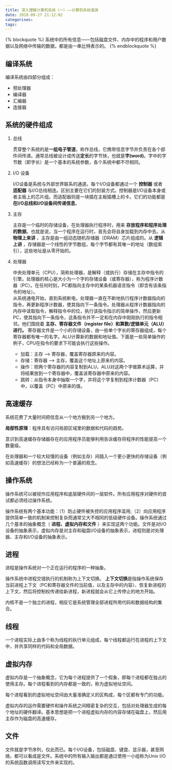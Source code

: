 ```yaml
---
title: 深入理解计算机系统（一）——计算机系统漫游
date: 2018-09-27 21:12:02
categorises:
tags:
---
```


{% blockquote %}
系统中的所有信息——包括磁盘文件、内存中的程序和用户数据以及网络中传输的数据，都是由一串比特表示的。
{% endblockquote %}

## 编译系统

编译系统由四部分组成：

- 预处理器
- 编译器
- 汇编器
- 连接器

## 系统的硬件组成

1. 总线

    贯穿整个系统的是**一组电子管道**，称作总线，它携带信息字节并负责在各个部件间传递。通常总线被设计成传送**定长**的字节快，也就是**字(word)**。字中的字节数（即字长）是一个基本的系统参数，各个系统中都不尽相同。

2. I/O 设备

    I/O设备是系统与外部世界联系的通道。每个I/O设备都通过一个 **控制器** 或者 **适配器** 与I/O总线相连。区别主要在它们的封装方式。控制器是I/O设备本身或者主板上的芯片组。而适配器则是一块插在主板插槽上的卡。它们的功能都是 **在I/O总线和I/O设备间传递信息**。

3. 主存

    主存是一个临时的存储设备，在处理器执行程序时，用来 **存放程序和程序处理的数据**。也就是说，当一个程序在运行时，首先会将自身加载到内存中去。从 **物理上来讲** ，主存是由一组动态随机存储器（DRAM）芯片组成的。从 **逻辑上讲** ，存储器是一个线性的字节数组，每个字节都有其唯一的地址（数组索引），这些地址是从零开始的。

4. 处理器

    中央处理单元（CPU），简称处理器，是解释（或执行）存储在主存中指令的引擎。处理器的核心是大小为一个字的存储设备（或寄存器），称为程序计数器（PC）。在任何时刻，PC都指向主存中的某条机器语言指令（即含有该条指令的地址）。  
    从系统通电开始，直到系统断电，处理器一直在不断地执行程序计数器指向的指令，再更新程序计数器，使其指向下一条指令。处理器从程序计数器指向的内存中读取指令，解释指令中的位，执行该指令指示的简单操作，然后更新PC，使其指向下一条指令，这条指令并不一定和在内存中刚刚执行的指令相邻。他们围绕着 **主存、寄存器文件（register file）和算数/逻辑单元（ALU）进行。** 寄存器文件是一个小的存储设备，由一些单个字长的寄存器组成，每个寄存器都有唯一的名字。ALU计算新的数据和地址值。下面是一些简单操作的例子，CPU在指令的要求下可能会执行这些操作。
    - 加载：主存 ——> 寄存器，覆盖寄存器原来的内容。
    - 存储：寄存器 ——> 主存，覆盖这个地址上原来的内容。
    - 操作：把两个寄存器的内容复制到ALU，ALU对这两个字做算术运算，并将结果放到一个寄存器中，覆盖该寄存器中原来的内容。
    - 跳转：从指令本身中抽取一个字，并将这个字复制到程序计数器（PC）中，以覆盖（PC）中原来的值。

## 高速缓存

系统花费了大量时间把信息从一个地方搬到另一个地方。

**局部性原理**：程序具有访问局部区域里的数据和代码的趋势。

意识到高速缓存存储器存在的应用程序员能够利用告诉缓存将程序的性能提高一个数量级。

在处理器和一个较大较慢的设备（例如主存）间插入一个更小更快的存储设备（例如高速缓存）的想法已经称为一个普遍的观念。

## 操作系统

操作系统可以被视作应用程序和底层硬件间的一层软件。所有应用程序对硬件的尝试都必须经过操作系统。

操作系统有两个基本功能：（1）防止硬件被失控的应用程序滥用;（2）向应用程序提供简单一致的机制来控制复杂而通常又大不相同的低级硬件设备。操作系统通过几个基本的抽象概念（ **进程、虚拟内存和文件** ）来实现这两个功能。文件是对I/O设备的抽象表示，虚拟内存是对主存和磁盘I/O设备的抽象表示，进程则是对处理器、主存和I/O设备的抽象表示。

## 进程

进程是操作系统对一个正在运行的程序的一种抽象。

操作系统中进程交错执行的机制称为上下文切换。 **上下文切换**是指操作系统保存当前进程上下文（PC和寄存器文件的当前值，以及主存中的内容）、恢复新进程的上下文，然后将控制权传递给新进程，新进程就会从它上传停止的地方开始。

内核不是一个独立的进程，相反它是系统管理全部进程所用代码和数据结构的集合。

## 线程

一个进程实际上由多个称为线程的执行单元组成，每个线程都运行在进程的上下文中，并共享同样的代码和全局数据。

## 虚拟内存

虚拟内存是一个抽象概念，它为每个进程提供了一个假象，即每个进程都在独占的使用主存。每个进程看到的内存都是一致的，称为虚拟地址空间。

每个进程看到的虚拟地址空间由大量准确定义的区构成，每个区都有专门的功能。

虚拟内存的运作需要硬件和操作系统之间精密复杂的交互，包括对处理器生成的每个地址的硬件翻译。基本思想是把一个进程虚拟内存的内容存储在磁盘上，然后用主存作为磁盘的高速缓存。

## 文件

文件就是字节序列，仅此而已。每个I/O设备，包括磁盘、键盘、显示器，甚至网络，都可以看成是文件。系统中的所有输入输出都是通过使用一小组称为Unix I/O的系统函数调用读写文件来实现的。